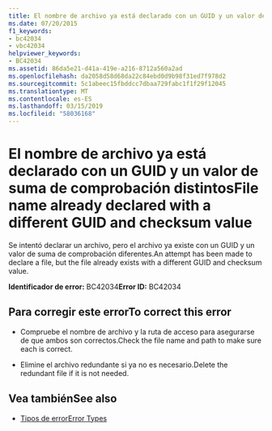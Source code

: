 ```yaml
---
title: El nombre de archivo ya está declarado con un GUID y un valor de suma de comprobación distintos
ms.date: 07/20/2015
f1_keywords:
- bc42034
- vbc42034
helpviewer_keywords:
- BC42034
ms.assetid: 86da5e21-d41a-419e-a216-8712a560a2ad
ms.openlocfilehash: da2058d58d68da22c84ebd0d9b98f31ed7f978d2
ms.sourcegitcommit: 5c1abeec15fbddcc7dbaa729fabc1f1f29f12045
ms.translationtype: MT
ms.contentlocale: es-ES
ms.lasthandoff: 03/15/2019
ms.locfileid: "58036168"
---
```

# <a name="file-name-already-declared-with-a-different-guid-and-checksum-value"></a><span data-ttu-id="c77b0-102">El nombre de archivo ya está declarado con un GUID y un valor de suma de comprobación distintos</span><span class="sxs-lookup"><span data-stu-id="c77b0-102">File name already declared with a different GUID and checksum value</span></span>
<span data-ttu-id="c77b0-103">Se intentó declarar un archivo, pero el archivo ya existe con un GUID y un valor de suma de comprobación diferentes.</span><span class="sxs-lookup"><span data-stu-id="c77b0-103">An attempt has been made to declare a file, but the file already exists with a different GUID and checksum value.</span></span>  
  
 <span data-ttu-id="c77b0-104">**Identificador de error:** BC42034</span><span class="sxs-lookup"><span data-stu-id="c77b0-104">**Error ID:** BC42034</span></span>  
  
## <a name="to-correct-this-error"></a><span data-ttu-id="c77b0-105">Para corregir este error</span><span class="sxs-lookup"><span data-stu-id="c77b0-105">To correct this error</span></span>  
  
-   <span data-ttu-id="c77b0-106">Compruebe el nombre de archivo y la ruta de acceso para asegurarse de que ambos son correctos.</span><span class="sxs-lookup"><span data-stu-id="c77b0-106">Check the file name and path to make sure each is correct.</span></span>  
  
-   <span data-ttu-id="c77b0-107">Elimine el archivo redundante si ya no es necesario.</span><span class="sxs-lookup"><span data-stu-id="c77b0-107">Delete the redundant file if it is not needed.</span></span>  
  
## <a name="see-also"></a><span data-ttu-id="c77b0-108">Vea también</span><span class="sxs-lookup"><span data-stu-id="c77b0-108">See also</span></span>

- [<span data-ttu-id="c77b0-109">Tipos de error</span><span class="sxs-lookup"><span data-stu-id="c77b0-109">Error Types</span></span>](../../visual-basic/programming-guide/language-features/error-types.md)
